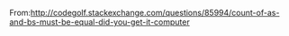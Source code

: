 From:http://codegolf.stackexchange.com/questions/85994/count-of-as-and-bs-must-be-equal-did-you-get-it-computer 
